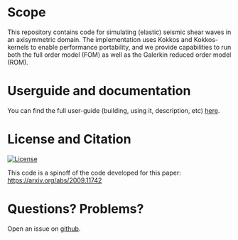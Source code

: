 # Scope
This repository contains code for simulating (elastic) seismic shear waves in an axisymmetric domain.
The implementation uses Kokkos and Kokkos-kernels to enable performance portability,
and we provide capabilities to run both the full order model (FOM)
as well as the Galerkin reduced order model (ROM).

# Userguide and documentation
You can find the full user-guide (building, using it, description, etc) [here](http://francescorizzi.net/SHAW/).


# License and Citation

[![License](https://img.shields.io/badge/License-BSD%203--Clause-blue.svg)](https://opensource.org/licenses/BSD-3-Clause)

This code is a spinoff of the code developed for this paper: https://arxiv.org/abs/2009.11742


# Questions? Problems?
Open an issue on [github](https://github.com/fnrizzi/SHAW/issues).
